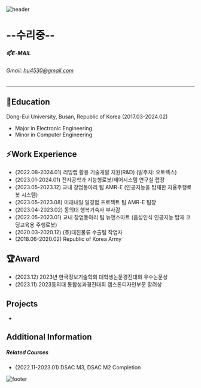 ![header](https://capsule-render.vercel.app/api?type=soft&color=567ACE&height=20&section=header&text=&fontSize=)
# --수리중--


##### 📫E-MAIL   
###### Gmail: hu4530@gmail.com
---


## 🔭Education
Dong-Eui University, Busan, Republic of Korea (2017.03-2024.02)
 *  Major in Electronic Engineering
 *  Minor in Computer Engineering

## ⚡Work Experience 
* (2022.08-2024.01) 리빙랩 활용 기술개발 지원(R&D) (발주처: 오토렉스)
* (2023.01-2024.01) 전자공학과 지능형로봇/제어시스템 연구실 랩장
* (2023.05-2023.12) 교내 창업동아리 팀 AMR-E (인공지능을 탑재한 자율주행로봇 시스템)
* (2023.05-2023.08) 미래내일 일경험 프로젝트 팀 AMR-E 팀장
* (2023.04-2023.02) 동의대 행복기숙사 부사감
* (2022.05-2023.01) 교내 창업동아리 팀 뉴앤스마트 (음성인식 인공지능 탑재 코딩교육용 주행로봇)
* (2020.03-2020.12) (주)대진물류 수출팀 작업자
* (2018.06-2020.02) Republic of Korea Army

## 🏆Award
* (2023.12) 2023년 한국정보기술학회 대학생논문경진대회 우수논문상
* (2023.11) 2023동의대 통합성과경진대회 캡스톤디자인부문 장려상

## Projects
*


## Additional Information
##### Related Cources
* (2022.11-2023.01) DSAC M3, DSAC M2 Completion




![footer](https://capsule-render.vercel.app/api?type=waving&section=footer&color=567ACE&height=120)
